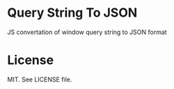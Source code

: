 Query String To JSON
=======================

JS convertation of window query string to JSON format


License
=======================

MIT. See LICENSE file.
